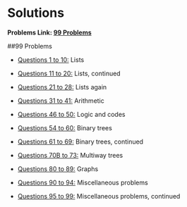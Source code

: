 # Solutions

**Problems Link: [99 Problems](https://wiki.haskell.org/H-99:_Ninety-Nine_Haskell_Problems)**

##99 Problems

- [Questions 1 to 10:](https://wiki.haskell.org/99_questions/1_to_10) Lists

- [Questions 11 to 20:](https://wiki.haskell.org/99_questions/11_to_20) Lists, continued

- [Questions 21 to 28:](https://wiki.haskell.org/99_questions/21_to_28) Lists again

- [Questions 31 to 41:](https://wiki.haskell.org/99_questions/31_to_41) Arithmetic

- [Questions 46 to 50:](https://wiki.haskell.org/99_questions/46_to_50) Logic and codes

- [Questions 54 to 60:](https://wiki.haskell.org/99_questions/54A_to_60) Binary trees

- [Questions 61 to 69:](https://wiki.haskell.org/99_questions/61_to_69) Binary trees, continued

- [Questions 70B to 73:](https://wiki.haskell.org/99_questions/70B_to_73) Multiway trees

- [Questions 80 to 89:](https://wiki.haskell.org/99_questions/80_to_89) Graphs

- [Questions 90 to 94:](https://wiki.haskell.org/99_questions/90_to_94) Miscellaneous problems

- [Questions 95 to 99:](https://wiki.haskell.org/99_questions/95_to_99) Miscellaneous problems, continued